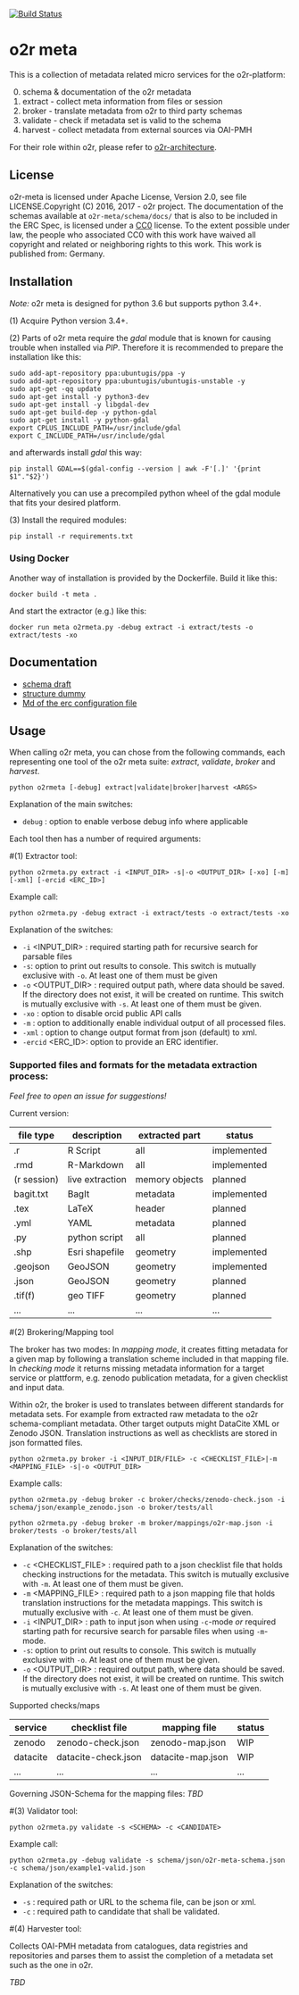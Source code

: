 [![Build Status](https://travis-ci.org/o2r-project/o2r-meta.svg?branch=master)](https://travis-ci.org/o2r-project/o2r-meta)

# o2r meta

This is a collection of metadata related micro services for the o2r-platform:

0. schema & documentation of the o2r metadata
1. extract - collect meta information from files or session
2. broker - translate metadata from o2r to third party schemas
3. validate - check if metadata set is valid to the schema
4. harvest - collect metadata from external sources via OAI-PMH
 

For their role within o2r, please refer to [o2r-architecture](https://github.com/o2r-project/architecture).

## License

o2r-meta is licensed under Apache License, Version 2.0, see file LICENSE.Copyright (C) 2016, 2017 - o2r project.
The documentation of the schemas available at ```o2r-meta/schema/docs/``` that is also to be included in the ERC Spec, is licensed under a [CC0](https://creativecommons.org/publicdomain/zero/1.0/) license. To the extent possible under law, the people who associated CC0 with this work have waived all copyright and related or neighboring rights to this work. This work is published from: Germany. 


## Installation
_Note:_ o2r meta is designed for python 3.6 but supports python 3.4+.

(1) Acquire Python version 3.4+.

(2) Parts of o2r meta require the _gdal_ module that is known for causing trouble when installed via _PIP_. Therefore it is recommended to prepare the installation like this:

    sudo add-apt-repository ppa:ubuntugis/ppa -y
    sudo add-apt-repository ppa:ubuntugis/ubuntugis-unstable -y
    sudo apt-get -qq update
    sudo apt-get install -y python3-dev
    sudo apt-get install -y libgdal-dev
    sudo apt-get build-dep -y python-gdal
    sudo apt-get install -y python-gdal
    export CPLUS_INCLUDE_PATH=/usr/include/gdal
    export C_INCLUDE_PATH=/usr/include/gdal

and afterwards install _gdal_ this way:

    pip install GDAL==$(gdal-config --version | awk -F'[.]' '{print $1"."$2}')

Alternatively you can use a precompiled python wheel of the gdal module that fits your desired platform.

(3) Install the required modules:

    pip install -r requirements.txt


### Using Docker

Another way of installation is provided by the Dockerfile. Build it like this:

    docker build -t meta .

And start the extractor (e.g.) like this:

	docker run meta o2rmeta.py -debug extract -i extract/tests -o extract/tests -xo


	

## Documentation

+ [schema draft](https://raw.githubusercontent.com/o2r-project/o2r-meta/master/schema/json/o2r-meta-schema.json) 
+ [structure dummy](https://github.com/o2r-project/o2r-meta/blob/master/schema/json/dummy.json)
+ [Md of the erc configuration file](http://o2r.info/erc-spec/spec/#erc-configuration-file)


## Usage
When calling o2r meta, you can chose from the following commands, each representing one tool of the o2r meta suite: _extract_, _validate_, _broker_ and _harvest_.

    python o2rmeta [-debug] extract|validate|broker|harvest <ARGS>

Explanation of the main switches:
+ `debug` : option to enable verbose debug info where applicable	

Each tool then has a number of required arguments:

#(1) Extractor tool:

	python o2rmeta.py extract -i <INPUT_DIR> -s|-o <OUTPUT_DIR> [-xo] [-m] [-xml] [-ercid <ERC_ID>]
	
Example call:
	
	python o2rmeta.py -debug extract -i extract/tests -o extract/tests -xo
	
Explanation of the switches:

+ `-i` <INPUT_DIR> : required starting path for recursive search for parsable files
+ `-s`: option to print out results to console. This switch is mutually exclusive with `-o`. At least one of them must be given
+ `-o` <OUTPUT_DIR> : required output path, where data should be saved. If the directory does not exist, it will be created on runtime. This switch is mutually exclusive with `-s`. At least one of them must be given.
+ `-xo` : option to disable orcid public API calls
+ `-m` : option to additionally enable individual output of all processed files.
+ `-xml` : option to change output format from json (default) to xml.
+ `-ercid` <ERC_ID>: option to provide an ERC identifier.

### Supported files and formats for the metadata extraction process:

_Feel free to open an issue for suggestions!_

Current version:

**file type** | **description** | **extracted part** | **status**
------ | ------ | ------ | ------ |
.r | R Script | all | implemented
.rmd | R-Markdown | all | implemented
(r session) | live extraction | memory objects | planned
bagit.txt | BagIt | metadata | implemented
.tex | LaTeX | header | planned
.yml | YAML | metadata | planned
.py | python script | all | planned
.shp | Esri shapefile | geometry | implemented
.geojson | GeoJSON | geometry | implemented
.json | GeoJSON | geometry | planned
.tif(f) | geo TIFF | geometry | planned
... | ... | ... | ...


#(2) Brokering/Mapping tool

The broker has two modes: In _mapping mode_, it creates fitting metadata for a given map by following a translation scheme included in that mapping file.
In _checking mode_ it returns missing metadata information for a target service or plattform, e.g. zenodo publication metadata, for a given checklist and input data.

Within o2r, the broker is used to translates between different standards for metadata sets. For example from extracted raw metadata to the o2r schema-compliant metadata. Other target outputs might DataCite XML or Zenodo JSON.
Translation instructions as well as checklists are stored in json formatted files.

    python o2rmeta.py broker -i <INPUT_DIR/FILE> -c <CHECKLIST_FILE>|-m <MAPPING_FILE> -s|-o <OUTPUT_DIR>
	
Example calls:
	
    python o2rmeta.py -debug broker -c broker/checks/zenodo-check.json -i schema/json/example_zenodo.json -o broker/tests/all

    python o2rmeta.py -debug broker -m broker/mappings/o2r-map.json -i broker/tests -o broker/tests/all

Explanation of the switches:


+ `-c` <CHECKLIST_FILE> : required path to a json checklist file that holds checking instructions for the metadata. This switch is mutually exclusive with `-m`. At least one of them must be given.
+ `-m` <MAPPING_FILE> : required path to a json mapping file that holds translation instructions for the metadata mappings. This switch is mutually exclusive with `-c`. At least one of them must be given.
+ `-i` <INPUT_DIR> : path to input json when using `-c`-mode _or_ required starting path for recursive search for parsable files when using `-m`-mode. 
+ `-s`: option to print out results to console. This switch is mutually exclusive with `-o`. At least one of them must be given.
+ `-o` <OUTPUT_DIR> : required output path, where data should be saved. If the directory does not exist, it will be created on runtime. This switch is mutually exclusive with `-s`. At least one of them must be given.

Supported checks/maps


**service** | **checklist file** | **mapping file** | **status**
------ | ------ | ------ | ------ |
zenodo| zenodo-check.json | zenodo-map.json | WIP
datacite| datacite-check.json | datacite-map.json | WIP
... | ... | ... | ...



Governing JSON-Schema for the mapping files: _TBD_


#(3) Validator tool:

	python o2rmeta.py validate -s <SCHEMA> -c <CANDIDATE>
	
Example call:
	
	python o2rmeta.py -debug validate -s schema/json/o2r-meta-schema.json -c schema/json/example1-valid.json

Explanation of the switches:

+ `-s` <SCHEMA> : required path or URL to the schema file, can be json or xml.
+ `-c` <CANDIDATE> : required path to candidate that shall be validated.

#(4) Harvester tool:

Collects OAI-PMH metadata from catalogues, data registries and repositories and parses them to assist the completion of a metadata set such as the one in o2r.

_TBD_

